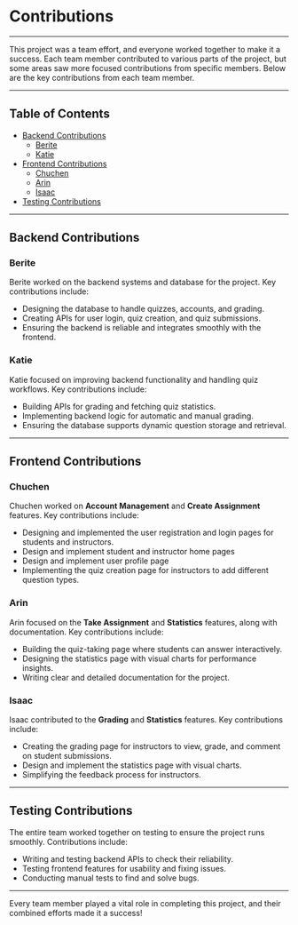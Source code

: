 # Contributions

---

This project was a team effort, and everyone worked together to make it a success. Each team member contributed to various parts of the project, but some areas saw more focused contributions from specific members. Below are the key contributions from each team member.

---

## Table of Contents

- [Backend Contributions](#backend-contributions)
  - [Berite](#berite)
  - [Katie](#katie)
- [Frontend Contributions](#frontend-contributions)
  - [Chuchen](#chuchen)
  - [Arin](#arin)
  - [Isaac](#isaac)
- [Testing Contributions](#testing-contributions)

---

## Backend Contributions

### Berite
Berite worked on the backend systems and database for the project. Key contributions include:  
- Designing the database to handle quizzes, accounts, and grading.  
- Creating APIs for user login, quiz creation, and quiz submissions.  
- Ensuring the backend is reliable and integrates smoothly with the frontend.  

### Katie
Katie focused on improving backend functionality and handling quiz workflows. Key contributions include:  
- Building APIs for grading and fetching quiz statistics.  
- Implementing backend logic for automatic and manual grading.  
- Ensuring the database supports dynamic question storage and retrieval.

---

## Frontend Contributions

### Chuchen
Chuchen worked on **Account Management** and **Create Assignment** features. Key contributions include:  
- Designing and implemented the user registration and login pages for students and instructors.
- Design and implement student and instructor home pages
- Design and implement user profile page
- Implementing the quiz creation page for instructors to add different question types.  

### Arin
Arin focused on the **Take Assignment** and **Statistics** features, along with documentation. Key contributions include:  
- Building the quiz-taking page where students can answer interactively.  
- Designing the statistics page with visual charts for performance insights.  
- Writing clear and detailed documentation for the project.

### Isaac
Isaac contributed to the **Grading** and **Statistics** features. Key contributions include:  
- Creating the grading page for instructors to view, grade, and comment on student submissions.
- Design and implement the statistics page with visual charts.  
- Simplifying the feedback process for instructors.  

---

## Testing Contributions

The entire team worked together on testing to ensure the project runs smoothly. Contributions include:  
- Writing and testing backend APIs to check their reliability.  
- Testing frontend features for usability and fixing issues.  
- Conducting manual tests to find and solve bugs.

---

Every team member played a vital role in completing this project, and their combined efforts made it a success!
